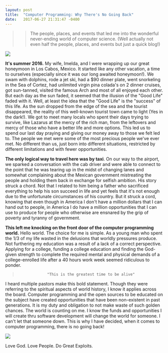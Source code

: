 ```yaml
---
layout: post
title:  "Computer Programming: Why There's No Going Back"
date:   2017-06-27 21:31:47 -0400
---
```


>>The people, places, and events that led me into the wonderful never-ending world of computer science. (Well actually not even half the people, places, and events but just a quick blog!)

![](http://i.imgur.com/TLDpHGMl.jpg?1)

**It's summer 2016.** My wife, Imelda, and I were wrapping up our great honeymoon in Los Cabos, Mexico. It started like any other vacation, a time to ourselves (especially since it was our long awaited honeymoon!). We swam with dolphins, rode a jet ski, had a $90 dinner plate, went snorkeling in the Sea of Cortez, had unlimited virgin pina colada's on 2 dinner cruises, got sun-tanned, visited the famous Arch and most of all enjoyed each other. But each day as the sun faded, it seemed that the illusion of the "Good Life" faded with it. Well, at least the idea that the "Good Life" is the "success" of this life. As the sun dropped from the edge of the sea and the tourist disappeared, the reality of this well-known tourist town came to light (Yes in the dark!). We got to meet many locals who spent their days trying to survive, like Lazarus at the mercy of the rich man, from the leftovers and mercy of those who have a better life and more options. This led us to spend our last day praying and giving our money away to those we felt led to. The people we met were some of the most precious people we've ever met. No different than us, just born into different situations, restricted by different limitations and with fewer opportunities.

**The only logical way to travel here was by taxi**. On our way to the airport, we sparked a conversation with the cab driver and were able to connect to the point that he was tearing up in the midst of changing lanes and somewhat complaining about the Mexican government mistreating the people and holding them back in exchange for selfish ambition. His story struck a chord. Not that I related to him being a father who sacrificed everything to help his son succeed in life and yet feels that it's not enough due to the unfortunate circumstances of his country. But it struck a cord, knowing that even though in America I don't have a million dollars that I can hand out to people, in America I do have a million opportunities that I can use to produce for people who otherwise are ensnared by the grip of poverty and tyranny of government.

**This left me knocking on the front door of the computer programming world.** Hello world. The choice for me is simple. As a young man who spent the 1/3 of my life wasted in the delusions that worldly pressures produce. Not furthering my education was a result of a lack of a correct perspective. Applying for a college, funding a college education and finding the God-given strength to complete the required mental and physical demands of a college-enrolled life after a 40 hours work week seemed ridiculous to ponder.
>                  "This is the greatest time to be alive"

I heard multiple pastors make this bold statement. Though they were referring to the spiritual aspects of world history, I know it applies across the board. Computer programming and the open sources to be educated on the subject have created opportunities that have been non-existent in past generations. It is my duty and obligation to not make waste of such golden chances. The world is counting on me. I know the funds and opportunities I will create thru software development will change the world for someone. I can't let that someone down. This is why I have decided, when it comes to computer programming, there is no going back!

![](http://i.imgur.com/Be5k3hY.jpg?1/)

Love God. Love People. Do Great Exploits.



